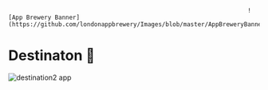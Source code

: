                                                                        ![App Brewery Banner](https://github.com/londonappbrewery/Images/blob/master/AppBreweryBanner.png)


# Destinaton 🤔

![destination2 app](https://user-images.githubusercontent.com/64004539/103139574-a003a700-4703-11eb-8b4d-5c91a86de559.jpg)
